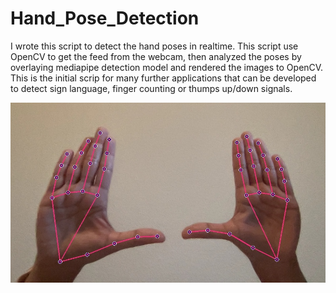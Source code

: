 # Hand_Pose_Detection

I wrote this script to detect the hand poses in realtime. This script use OpenCV to get the feed from the webcam, then analyzed the poses by overlaying mediapipe detection model and rendered the images to OpenCV. This is the initial scrip for many further applications that can be developed to detect sign language, finger counting or thumps up/down signals. 

![image](/pose1.png)
  

